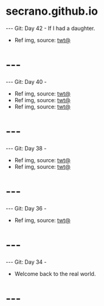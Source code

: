 # secrano.github.io

--- Git: Day 42 - If I had a daughter.

- Ref img, source: [twt@](https://x.com/Tooku_0/status/1810612019596550225)

# ---

--- Git: Day 40 - 

- Ref img, source: [twt@](https://x.com/NeneneAI/status/1810811245119127906)
- Ref img, source: [twt@](https://x.com/NeneneAI/status/1811018025661006268)
- Ref img, source: [twt@](https://x.com/NeneneAI/status/1810085992860438581)

# ---

--- Git: Day 38 - 

- Ref img, source: [twt@](https://x.com/DUOJ_ji/status/1810396215059882312/photo/1)
- Ref img, source: [twt@](https://www.youtube.com/watch?v=EBSegrHpreY)

# ---

--- Git: Day 36 - 

- Ref img, source: [twt@](https://x.com/GAx5jx8Lsq4mBIn/status/1810632993444151318)

# ---

--- Git: Day 34 -

- Welcome back to the real world.

# ---
